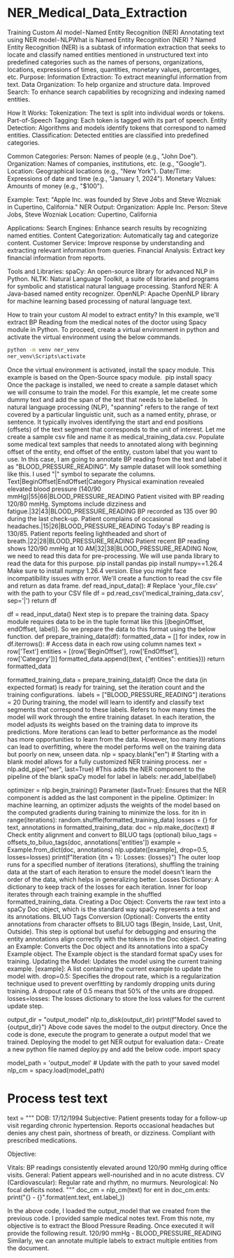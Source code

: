 # NER_Medical_Data_Extraction

Training Custom AI model - Named Entity Recognition (NER)
Annotating text using NER model - NLPWhat is Named Entity Recognition (NER) ?
Named Entity Recognition (NER) is a subtask of information extraction that seeks to locate and classify named entities mentioned in unstructured text into predefined categories such as the names of persons, organizations, locations, expressions of times, quantities, monetary values, percentages, etc.
Purpose:
Information Extraction: To extract meaningful information from text.
Data Organization: To help organize and structure data.
Improved Search: To enhance search capabilities by recognizing and indexing named entities.

How It Works:
Tokenization: The text is split into individual words or tokens.
Part-of-Speech Tagging: Each token is tagged with its part of speech.
Entity Detection: Algorithms and models identify tokens that correspond to named entities.
Classification: Detected entities are classified into predefined categories.

Common Categories:
Person: Names of people (e.g., "John Doe").
Organization: Names of companies, institutions, etc. (e.g., "Google").
Location: Geographical locations (e.g., "New York").
Date/Time: Expressions of date and time (e.g., "January 1, 2024").
Monetary Values: Amounts of money (e.g., "$100").

Example:
Text: "Apple Inc. was founded by Steve Jobs and Steve Wozniak in Cupertino, California."
NER Output:
Organization: Apple Inc.
Person: Steve Jobs, Steve Wozniak
Location: Cupertino, California

Applications:
Search Engines: Enhance search results by recognizing named entities.
Content Categorization: Automatically tag and categorize content.
Customer Service: Improve response by understanding and extracting relevant information from queries.
Financial Analysis: Extract key financial information from reports.

Tools and Libraries:
spaCy: An open-source library for advanced NLP in Python.
NLTK: Natural Language Toolkit, a suite of libraries and programs for symbolic and statistical natural language processing.
Stanford NER: A Java-based named entity recognizer.
OpenNLP: Apache OpenNLP library for machine learning based processing of natural language text.

How to train your custom AI model to extract entity?
In this example, we'll extract BP Reading from the medical notes of the doctor using Spacy module in Python. To proceed, create a virtual environment in python and activate the virtual environment using the below commands.
```bash
python -m venv ner_venv
ner_venv\Scripts\activate
```

Once the virtual environment is activated, install the spacy module. This example is based on the Open-Source spacy module. 
pip install spacy
Once the package is installed, we need to create a sample dataset which we will consume to train the model. For this example, let me create some dummy text and add the span of the text that needs to be labelled. 
In natural language processing (NLP), "spanning" refers to the range of text covered by a particular linguistic unit, such as a named entity, phrase, or sentence. It typically involves identifying the start and end positions (offsets) of the text segment that corresponds to the unit of interest.
Let me create a sample csv file and name it as medical_training_data.csv. Populate some medical text samples that needs to annotated along with beginning offset of the entity, end offset of the entity, custom label that you want to use. In this case, I am going to annotate BP reading from the text and label it as "BLOOD_PRESSURE_READING". My sample dataset will look something like this. I used "|" symbol to separate the columns.
Text|BeginOffset|EndOffset|Category
Physical examination revealed elevated blood pressure (140/90 mmHg)|55|66|BLOOD_PRESSURE_READING
Patient visited with BP reading 120/80 mmHg. Symptoms include dizziness and fatigue.|32|43|BLOOD_PRESSURE_READING
BP recorded as 135 over 90 during the last check-up. Patient complains of occasional headaches.|15|26|BLOOD_PRESSURE_READING
Today's BP reading is 130/85. Patient reports feeling lightheaded and short of breath.|22|28|BLOOD_PRESSURE_READING
Patient recent BP reading shows 120/90 mmHg at 10 AM|32|38|BLOOD_PRESSURE_READING
Now, we need to read this data for pre-processing. We will use panda library to read the data for this purpose.
pip install pandas
pip install numpy==1.26.4
Make sure to install numpy 1.26.4 version. Else you might face incompatibility issues with error.
We'll create a function to read the csv file and return as data frame.
def read_input_data():
    # Replace 'your_file.csv' with the path to your CSV file
    df = pd.read_csv('medical_training_data.csv', sep='|')
    return df

df = read_input_data()
Next step is to prepare the training data. Spacy module requires data to be in the tuple format like this [(beginOffset, endOffset, label)]. So we prepare the data to this format using the below function.
def prepare_training_data(df):
    formatted_data = []
    for index, row in df.iterrows():
        # Access data in each row using column names
        text = row['Text']
        entities = [(row['BeginOffset'], row['EndOffset'], row['Category'])]
        formatted_data.append((text, {"entities": entities}))
    return formatted_data

formatted_training_data = prepare_training_data(df)
Once the data (in expected format) is ready for training, set the iteration count and the training configurations. 
labels = ["BLOOD_PRESSURE_READING"]
iterations = 20
During training, the model will learn to identify and classify text segments that correspond to these labels. Refers to how many times the model will work through the entire training dataset. In each iteration, the model adjusts its weights based on the training data to improve its predictions. More iterations can lead to better performance as the model has more opportunities to learn from the data. However, too many iterations can lead to overfitting, where the model performs well on the training data but poorly on new, unseen data.
nlp = spacy.blank("en") # Starting with a blank model allows for a fully customized NER training process.
ner = nlp.add_pipe("ner", last=True) #This adds the NER component to the pipeline of the blank spaCy model
for label in labels:
    ner.add_label(label)

optimizer = nlp.begin_training()
Parameter (last=True): Ensures that the NER component is added as the last component in the pipeline.
Optimizer: In machine learning, an optimizer adjusts the weights of the model based on the computed gradients during training to minimize the loss.
for itn in range(iterations):
    random.shuffle(formatted_training_data)
    losses = {}
    for text, annotations in formatted_training_data:
        doc = nlp.make_doc(text)
        # Check entity alignment and convert to BILUO tags (optional)
        biluo_tags = offsets_to_biluo_tags(doc, annotations['entities'])
        example = Example.from_dict(doc, annotations)
        nlp.update([example], drop=0.5, losses=losses)
    print(f"Iteration {itn + 1}: Losses: {losses}")
The outer loop runs for a specified number of iterations (iterations), shuffling the training data at the start of each iteration to ensure the model doesn't learn the order of the data, which helps in generalizing better.
Losses Dictionary: A dictionary to keep track of the losses for each iteration.
Inner for loop iterates through each training example in the shuffled formatted_training_data.
Creating a Doc Object: Converts the raw text into a spaCy Doc object, which is the standard way spaCy represents a text and its annotations.
BILUO Tags Conversion (Optional): Converts the entity annotations from character offsets to BILUO tags (Begin, Inside, Last, Unit, Outside). This step is optional but useful for debugging and ensuring the entity annotations align correctly with the tokens in the Doc object.
Creating an Example: Converts the Doc object and its annotations into a spaCy Example object. The Example object is the standard format spaCy uses for training.
Updating the Model: Updates the model using the current training example.
[example]: A list containing the current example to update the model with.
drop=0.5: Specifies the dropout rate, which is a regularization technique used to prevent overfitting by randomly dropping units during training. A dropout rate of 0.5 means that 50% of the units are dropped.
losses=losses: The losses dictionary to store the loss values for the current update step.

output_dir = "output_model"
nlp.to_disk(output_dir)
print(f"Model saved to {output_dir}")
Above code saves the model to the output directory. Once the code is done, execute the program to generate a output model that we trained.
Deploying the model to get NER output for evaluation data:-
Create a new python file named deploy.py and add the below code.
import spacy

model_path = 'output_model'  # Update with the path to your saved model
nlp_cm = spacy.load(model_path)

# Process test text
text = """
DOB: 17/12/1994
Subjective:
Patient presents today for a follow-up visit regarding chronic hypertension. Reports occasional headaches but denies any chest pain, shortness of breath, or dizziness. Compliant with prescribed medications.

Objective:

Vitals: BP readings consistently elevated around 120/90 mmHg during office visits.
General: Patient appears well-nourished and in no acute distress.
CV (Cardiovascular): Regular rate and rhythm, no murmurs.
Neurological: No focal deficits noted.
"""
doc_cm = nlp_cm(text)
for ent in doc_cm.ents:
    print("{} - {}".format(ent.text, ent.label_))

In the above code, I loaded the output_model that we created from the previous code. I provided sample medical notes text. From this note, my objective is to extract the Blood Pressure Reading. Once executed it will provide the following result.
120/90 mmHg - BLOOD_PRESSURE_READING
Similarly, we can annotate multiple labels to extract multiple entities from the document.
